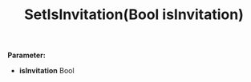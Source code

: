 ﻿---
uid: crmscript_ref_NSAppointmentSyncData_SetIsInvitation
title: SetIsInvitation(Bool isInvitation)
intellisense: NSAppointmentSyncData.SetIsInvitation
keywords: NSAppointmentSyncData, GetIsInvitation
so.topic: reference
---



**Parameter:** 
 - **isInvitation** Bool

